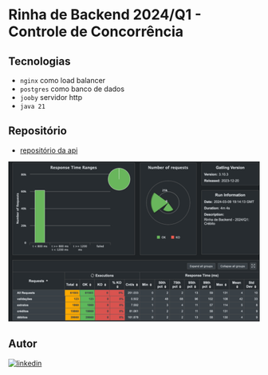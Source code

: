 # Rinha de Backend 2024/Q1 - Controle de Concorrência

## Tecnologias
- `nginx` como load balancer
- `postgres` como banco de dados
- `jooby` servidor http
- `java 21` 

## Repositório
- [repositório da api](https://github.com/lucasmancan/rinha-backend-2024)

![images do relatorio do gatling](https://github.com/lucasmancan/rinha-backend-2024/blob/master/resultado_rinha_backend.png)

## Autor

[![linkedin](https://img.shields.io/badge/LinkedIn-0077B5?style=for-the-badge&logo=linkedin&logoColor=white)](https://www.linkedin.com/in/lucasmancan/)
